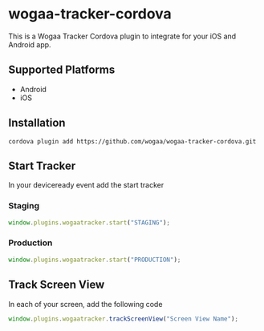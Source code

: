 # wogaa-tracker-cordova

This is a Wogaa Tracker Cordova plugin to integrate for your iOS and Android app.

## Supported Platforms

- Android
- iOS

## Installation
```
cordova plugin add https://github.com/wogaa/wogaa-tracker-cordova.git
```

## Start Tracker
In your deviceready event add the start tracker

### Staging
```js
window.plugins.wogaatracker.start("STAGING");
```

### Production
```js
window.plugins.wogaatracker.start("PRODUCTION");
```

## Track Screen View
In each of your screen, add the following code

```js
window.plugins.wogaatracker.trackScreenView("Screen View Name");
```